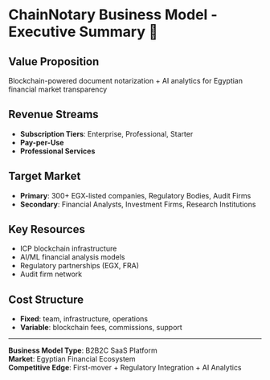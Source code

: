 # ChainNotary Business Model - Executive Summary 🚀

## **Value Proposition**
Blockchain-powered document notarization + AI analytics for Egyptian financial market transparency

## **Revenue Streams**
- **Subscription Tiers**: Enterprise, Professional, Starter
- **Pay-per-Use**
- **Professional Services**

## **Target Market**
- **Primary**: 300+ EGX-listed companies, Regulatory Bodies, Audit Firms
- **Secondary**: Financial Analysts, Investment Firms, Research Institutions

## **Key Resources**
- ICP blockchain infrastructure
- AI/ML financial analysis models
- Regulatory partnerships (EGX, FRA)
- Audit firm network

## **Cost Structure**
- **Fixed**: team, infrastructure, operations
- **Variable**: blockchain fees, commissions, support

---

**Business Model Type**: B2B2C SaaS Platform  
**Market**: Egyptian Financial Ecosystem  
**Competitive Edge**: First-mover + Regulatory Integration + AI Analytics

